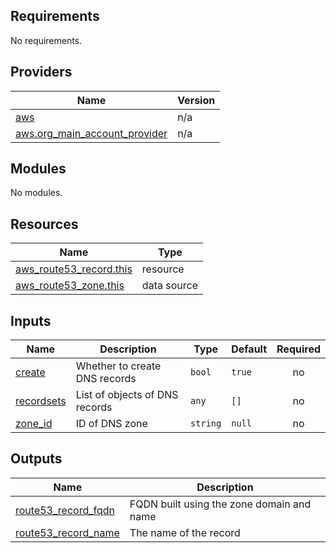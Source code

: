 <!-- BEGIN_TF_DOCS -->
## Requirements

No requirements.

## Providers

| Name | Version |
|------|---------|
| <a name="provider_aws"></a> [aws](#provider\_aws) | n/a |
| <a name="provider_aws.org_main_account_provider"></a> [aws.org\_main\_account\_provider](#provider\_aws.org\_main\_account\_provider) | n/a |

## Modules

No modules.

## Resources

| Name | Type |
|------|------|
| [aws_route53_record.this](https://registry.terraform.io/providers/hashicorp/aws/latest/docs/resources/route53_record) | resource |
| [aws_route53_zone.this](https://registry.terraform.io/providers/hashicorp/aws/latest/docs/data-sources/route53_zone) | data source |

## Inputs

| Name | Description | Type | Default | Required |
|------|-------------|------|---------|:--------:|
| <a name="input_create"></a> [create](#input\_create) | Whether to create DNS records | `bool` | `true` | no |
| <a name="input_recordsets"></a> [recordsets](#input\_recordsets) | List of objects of DNS records | `any` | `[]` | no |
| <a name="input_zone_id"></a> [zone\_id](#input\_zone\_id) | ID of DNS zone | `string` | `null` | no |

## Outputs

| Name | Description |
|------|-------------|
| <a name="output_route53_record_fqdn"></a> [route53\_record\_fqdn](#output\_route53\_record\_fqdn) | FQDN built using the zone domain and name |
| <a name="output_route53_record_name"></a> [route53\_record\_name](#output\_route53\_record\_name) | The name of the record |
<!-- END_TF_DOCS -->